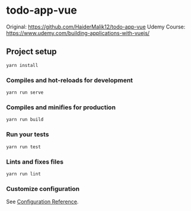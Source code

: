 # todo-app-vue
Original: https://github.com/HaiderMalik12/todo-app-vue
Udemy Course: https://www.udemy.com/building-applications-with-vuejs/

## Project setup
```
yarn install
```

### Compiles and hot-reloads for development
```
yarn run serve
```

### Compiles and minifies for production
```
yarn run build
```

### Run your tests
```
yarn run test
```

### Lints and fixes files
```
yarn run lint
```

### Customize configuration
See [Configuration Reference](https://cli.vuejs.org/config/).
